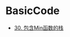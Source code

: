 # BasicCode

- [30. 包含Min函数的栈](https://github.com/hxchen/BasicCode/tree/master/algorithms/java/src/minInStack/)